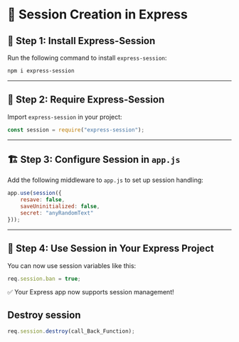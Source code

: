 # 📌 Session Creation in Express

## 🚀 Step 1: Install Express-Session
Run the following command to install `express-session`:

```sh
npm i express-session
```

---

## 🔗 Step 2: Require Express-Session
Import `express-session` in your project:

```js
const session = require("express-session");
```

---

## 🏗 Step 3: Configure Session in `app.js`
Add the following middleware to `app.js` to set up session handling:

```js
app.use(session({
    resave: false,
    saveUninitialized: false,
    secret: "anyRandomText"
}));
```

---

## 📝 Step 4: Use Session in Your Express Project
You can now use session variables like this:

```js
req.session.ban = true;
```

✅ Your Express app now supports session management!


## Destroy session

```js
req.session.destroy(call_Back_Function);
```